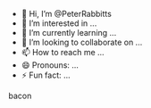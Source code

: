 - 👋 Hi, I’m @PeterRabbitts
- 👀 I’m interested in ...
- 🌱 I’m currently learning ...
- 💞️ I’m looking to collaborate on ...
- 📫 How to reach me ...
- 😄 Pronouns: ...
- ⚡ Fun fact: ...

<!---
PeterRabbitts/PeterRabbitts is a ✨ special ✨ repository because its `README.md` (this file) appears on your GitHub profile.
You can click the Preview link to take a look at your changes.
--->
bacon
